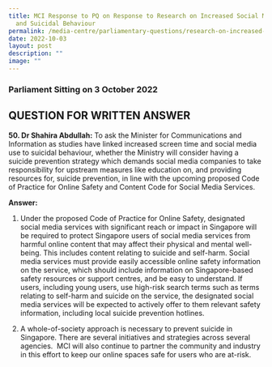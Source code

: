 ```yaml
---
title: MCI Response to PQ on Response to Research on Increased Social Media Use
  and Suicidal Behaviour
permalink: /media-centre/parliamentary-questions/research-on-increased-social-media-use-and-suicidal-behaviour/
date: 2022-10-03
layout: post
description: ""
image: ""
---
```

### Parliament Sitting on 3 October 2022

QUESTION FOR WRITTEN ANSWER
------------------------------------

**50. Dr Shahira Abdullah:** To ask the Minister for Communications and Information as studies have linked increased screen time and social media use to suicidal behaviour, whether the Ministry will consider having a suicide prevention strategy which demands social media companies to take responsibility for upstream measures like education on, and providing resources for, suicide prevention, in line with the upcoming proposed Code of Practice for Online Safety and Content Code for Social Media Services.

**Answer:**
1. Under the proposed Code of Practice for Online Safety, designated social media services with significant reach or impact in Singapore will be required to protect Singapore users of social media services from harmful online content that may affect their physical and mental well-being. This includes content relating to suicide and self-harm. Social media services must provide easily accessible online safety information on the service, which should include information on Singapore-based safety resources or support centres, and be easy to understand. If users, including young users, use high-risk search terms such as terms relating to self-harm and suicide on the service, the designated social media services will be expected to actively offer to them relevant safety information, including local suicide prevention hotlines.

2. A whole-of-society approach is necessary to prevent suicide in Singapore. There are several initiatives and strategies across several agencies.&nbsp; MCI will also continue to partner the community and industry in this effort to keep our online spaces safe for users who are at-risk.